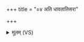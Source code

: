 +++
title = "०४ अति धावतातिसरा"

+++
<details><summary>मूलम् (VS)</summary>

अति॑ धावतातिसरा॒ इन्द्र॑स्य॒ वच॑सा हत। अविं॒ वृक॑ इव मथ्नीत॒ स वो॒ जीव॒न्मा मो॑चि प्रा॒णम॒स्यापि॑ नह्यत ॥
</details>
